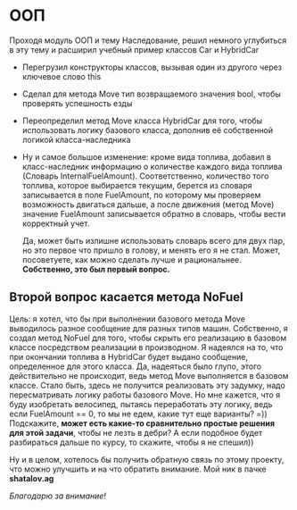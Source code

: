# ООП
Проходя модуль ООП и тему Наследование, решил немного углубиться в эту тему и расширил учебный пример классов Car и HybridCar
* Перегрузил конструкторы классов, вызывая один из другого через ключевое слово this
* Сделал для метода Move тип возвращаемого значения bool, чтобы проверять успешность езды
* Переопределил метод Move класса HybridCar для того, чтобы использовать логику базового класса, дополнив её собственной логикой класса-наследника
* Ну и самое большое изменение: кроме вида топлива, добавил в класс-наследник информацию о количестве каждого вида топлива (Словарь InternalFuelAmount).
  Соответственно, количество того топлива, которое выбирается текущим, берется из словаря записывается в поле FuelAmount, по которому мы проверяем возможность двигаться дальше,
  а после движения (метод Move) значение FuelAmount записывается обратно в словарь, чтобы вести корректный учет.

  Да, может быть излишне использовать словарь всего для двух пар, но это первое что пришло в голову, и менять его я не стал. 
Может, посоветуете, как можно сделать лучше и рациональнее. **Собственно, это был первый вопрос.**

## Второй вопрос касается метода NoFuel

Цель: я хотел, что бы при выполнении базового метода Move выводилось разное сообщение для разных типов машин. 
Собственно, я создал метод NoFuel для того, чтобы скрыть его реализацию в базовом классе посредством реализации в производном. 
Я надеялся на то, что при окончании топлива в HybridCar будет выдано сообщение, определенное для этого класса. Да, надеяться было глупо, этого действительно не происходит, ведь метод Move выполняется в базовом классе. Стало быть, здесь не получится реализовать эту задумку, надо пересматривать логику работы базового Move. Но мне кажется, что я буду изобретать велосипед, пытаясь переработать эту логику, ведь если FuelAmount == 0, то мы не едем, какие тут еще варианты? =)) Подскажите, **может есть какие-то сравнительно простые решения для этой задачи**, чтобы не лезть в дебри? А если подобное будет разбираться дальше по курсу, то скажите, чтобы я не спешил)) 

Ну и в целом, хотелось бы получить обратную связь по этому проекту, что можно улучшить и на что обратить внимание. Мой ник в пачке  **shatalov.ag**

*Благодарю за внимание!*
